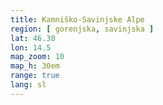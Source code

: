 ```yaml
---
title: Kamniško-Savinjske Alpe
region: [ gorenjska, savinjska ]
lat: 46.30
lon: 14.5
map_zoom: 10
map_h: 30em
range: true
lang: sl
---
```


